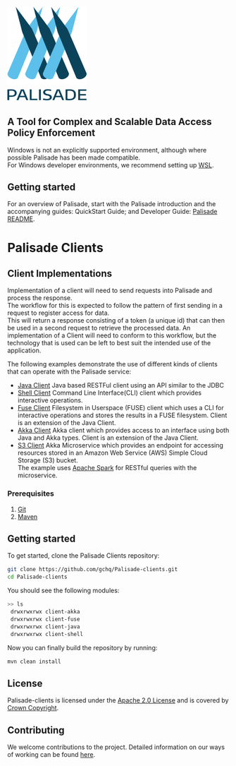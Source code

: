 <!--
/*
 * Copyright 2018-2021 Crown Copyright
 *
 * Licensed under the Apache License, Version 2.0 (the "License");
 * you may not use this file except in compliance with the License.
 * You may obtain a copy of the License at
 *
 *     http://www.apache.org/licenses/LICENSE-2.0
 *
 * Unless required by applicable law or agreed to in writing, software
 * distributed under the License is distributed on an "AS IS" BASIS,
 * WITHOUT WARRANTIES OR CONDITIONS OF ANY KIND, either express or implied.
 * See the License for the specific language governing permissions and
 * limitations under the License.
 */
-->

# <img src="logos/logo.svg" width="180">

## A Tool for Complex and Scalable Data Access Policy Enforcement
Windows is not an explicitly supported environment, although where possible Palisade has been made compatible.  
For Windows developer environments, we recommend setting up [WSL](https://docs.microsoft.com/en-us/windows/wsl/).

## Getting started
For an overview of Palisade, start with the Palisade introduction and the accompanying guides: QuickStart Guide; and Developer Guide: [Palisade README](https://github.com/gchq/Palisade).

# Palisade Clients

## Client Implementations
Implementation of a client will need to send requests into Palisade and process the response.  
The workflow for this is expected to follow the pattern of first sending in a request to register access for data.  
This will return a response consisting of a token (a unique id) that can then be used in a second request to retrieve the processed data.
An implementation of a Client will need to conform to this workflow, but the technology that is used can be left to best suit the intended use of the application.

The following examples demonstrate the use of different kinds of clients that can operate with the Palisade service:
* [Java Client](client-java/README.md)
  Java based RESTFul client using an API similar to the JDBC  
* [Shell Client](client-shell/README.md)
  Command Line Interface(CLI) client which provides interactive operations.
* [Fuse Client](client-fuse/README.md)
  Filesystem in Userspace (FUSE) client which uses a CLI for interactive operations and stores the results in a FUSE filesystem.
  Client is an extension of the Java Client.
* [Akka Client](client-akka/README.md)
  Akka client which provides access to an interface using both Java and Akka types.
  Client is an extension of the Java Client.
* [S3 Client](client-s3/README.md)
  Akka Microservice which provides an endpoint for accessing resources stored in an Amazon Web Service (AWS) Simple Cloud Storage (S3) bucket.  
  The example uses [Apache Spark](https://sparkjava.com/) for RESTful queries with the microservice. 

### Prerequisites
1. [Git](https://git-scm.com/)
2. [Maven](https://maven.apache.org/)


## Getting started

To get started, clone the Palisade Clients repository: 

```bash
git clone https://github.com/gchq/Palisade-clients.git
cd Palisade-clients
```

You should see the following modules:
```bash
>> ls
 drwxrwxrwx client-akka
 drwxrwxrwx client-fuse
 drwxrwxrwx client-java
 drwxrwxrwx client-shell
```
Now you can finally build the repository by running: 
```bash
mvn clean install
```

## License

Palisade-clients is licensed under the [Apache 2.0 License](https://www.apache.org/licenses/LICENSE-2.0) and is covered by [Crown Copyright](https://www.nationalarchives.gov.uk/information-management/re-using-public-sector-information/copyright-and-re-use/crown-copyright/).

## Contributing
We welcome contributions to the project. Detailed information on our ways of working can be found [here](https://gchq.github.io/Palisade/doc/other/ways_of_working.html).
